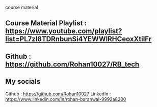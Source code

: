 course material
## Course Material Playlist : https://www.youtube.com/playlist?list=PL7zl8TDRnbunSi4YEWWlRHCeoxXtiIFr
## Github : https://github.com/Rohan10027/RB_tech
## My socials
Github : https://github.com/Rohan10027
LinkedIn : https://www.linkedin.com/in/rohan-baranwal-9992a8200